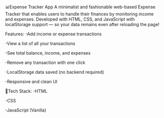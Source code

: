 📊Expense Tracker App
A minimalist and fashionable web-based Expense Tracker that enables users
to handle their finances by monitoring income and expenses.
Developed with HTML, CSS, and JavaScript 
with localStorage support — so your data remains even after reloading the page!

Features:
-Add income or expense transactions

-View a list of all your transactions

-See total balance, income, and expenses

-Remove any transaction with one click

-LocalStorage data saved (no backend required)

-Responsive and clean UI

📝Tech Stack:
-HTML

-CSS

-JavaScript (Vanilla)
